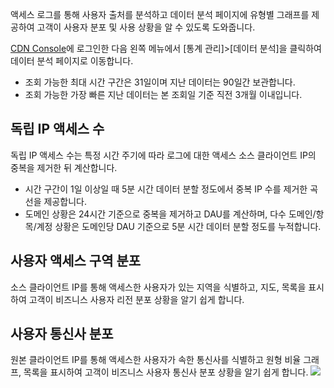 액세스 로그를 통해 사용자 출처를 분석하고 데이터 분석 페이지에 유형별 그래프를 제공하여 고객이 사용자 분포 및 사용 상황을 알 수 있도록 도와줍니다.

[CDN Console](https://console.cloud.tencent.com/cdn)에 로그인한 다음 왼쪽 메뉴에서 [통계 관리]>[데이터 분석]을 클릭하여 데이터 분석 페이지로 이동합니다.

- 조회 가능한 최대 시간 구간은 31일이며 지난 데이터는 90일간 보관합니다.
- 조회 가능한 가장 빠른 지난 데이터는 본 조회일 기준 직전 3개월 이내입니다.

## 독립 IP 액세스 수
독립 IP 액세스 수는 특정 시간 주기에 따라 로그에 대한 액세스 소스 클라이언트 IP의 중복을 제거한 뒤 계산합니다.
- 시간 구간이 1일 이상일 때 5분 시간 데이터 분할 정도에서 중복 IP 수를 제거한 곡선을 제공합니다.
- 도메인 상황은 24시간 기준으로 중복을 제거하고 DAU를 계산하며, 다수 도메인/항목/계정 상황은 도메인당 DAU 기준으로 5분 시간 데이터 분할 정도를 누적합니다.

## 사용자 액세스 구역 분포
소스 클라이언트 IP를 통해 액세스한 사용자가 있는 지역을 식별하고, 지도, 목록을 표시하여 고객이 비즈니스 사용자 리전 분포 상황을 알기 쉽게 합니다.

## 사용자 통신사 분포
원본 클라이언트 IP를 통해 액세스한 사용자가 속한 통신사를 식별하고 원형 비율 그래프, 목록을 표시하여  고객이 비즈니스 사용자 통신사 분포 상황을 알기 쉽게 합니다.
![](https://main.qcloudimg.com/raw/88ab778c8ca2cbfb5f920a1684a76b9e.png)
